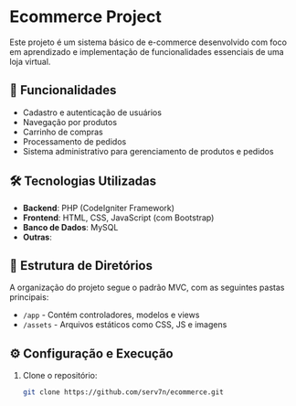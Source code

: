 # Ecommerce Project

Este projeto é um sistema básico de e-commerce desenvolvido com foco em aprendizado e implementação de funcionalidades essenciais de uma loja virtual.

## 🚀 Funcionalidades

- Cadastro e autenticação de usuários
- Navegação por produtos
- Carrinho de compras
- Processamento de pedidos
- Sistema administrativo para gerenciamento de produtos e pedidos

## 🛠️ Tecnologias Utilizadas

- **Backend**: PHP (CodeIgniter Framework)
- **Frontend**: HTML, CSS, JavaScript (com Bootstrap)
- **Banco de Dados**: MySQL
- **Outras**: 

## 📁 Estrutura de Diretórios

A organização do projeto segue o padrão MVC, com as seguintes pastas principais:
- `/app` - Contém controladores, modelos e views
- `/assets` - Arquivos estáticos como CSS, JS e imagens

## ⚙️ Configuração e Execução

1. Clone o repositório:
   ```bash
   git clone https://github.com/serv7n/ecommerce.git
